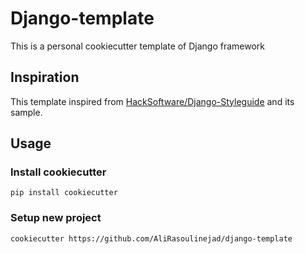 # Django-template
This is a personal cookiecutter template of Django framework 

## Inspiration
This template inspired from [HackSoftware/Django-Styleguide](https://github.com/HackSoftware/Django-Styleguide/tree/master)
and its sample.

## Usage
### Install cookiecutter
`pip install cookiecutter`

### Setup new project
`cookiecutter https://github.com/AliRasoulinejad/django-template`